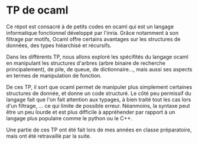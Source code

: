 # TP de ocaml


Ce répot est consacré à de petits codes en ocaml qui est un langage informatique fonctionnel développé par l'inria.
Grâce notamment à son filtrage par motifs, Ocaml offre certains avantages sur les structures de données, des types 
hiéarchisé et récursifs.

Dans les différents TP, nous allons exploré les spécifités du langage ocaml en manipulant les structures d'arbres (arbre binaire de recherche principalement),
de pile, de queue, de dictionnaire..., mais aussi ses aspects en termes de manipulation de fonction.

De ces TP, il sort que ocaml permet de manipuler plus simplement certaines structures de donnée, et donne un code structuré.
Le côté peu permissif du langage fait que l'on fait attention aux typages, à bien traité tout les cas lors d'un filtrage, ...
ce qui limite de possible erreur. Néanmoins, la syntaxe peut être un peu lourde et est plus difficile à appréhender par rapport 
à un langage plus populaire comme le python ou le C++.

Une partie de ces TP ont été fait lors de mes années en classe préparatoire, mais ont été retravaillé par la suite.
